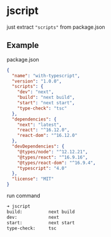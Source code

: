 # jscript

just extract `"scripts"` from package.json

## Example

package.json

```json
{
  "name": "with-typescript",
  "version": "1.0.0",
  "scripts": {
    "dev": "next",
    "build": "next build",
    "start": "next start",
    "type-check": "tsc"
  },
  "dependencies": {
    "next": "latest",
    "react": "^16.12.0",
    "react-dom": "^16.12.0"
  },
  "devDependencies": {
    "@types/node": "^12.12.21",
    "@types/react": "^16.9.16",
    "@types/react-dom": "^16.9.4",
    "typescript": "4.0"
  },
  "license": "MIT"
}

```

run command

```bash
➜ jscript
build:          next build
dev:            next
start:          next start
type-check:     tsc
```




